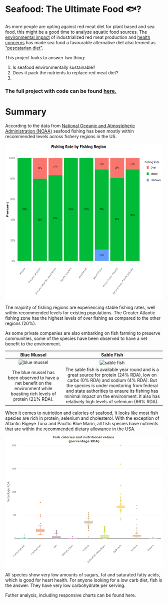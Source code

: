 # Seafood: The Ultimate Food 🐟?

As more people are opting against red meat diet for plant based and sea
food, this might be a good time to analyze aquatic food sources. The
[environmental
impact](https://www.greenpeace.org.uk/news/why-meat-is-bad-for-the-environment/#:~:text=It%20causes%20climate%20change,the%20atmosphere%2C%20accelerating%20global%20warming)
of industrialized red meat production and [health
concerns](https://www.nytimes.com/2019/09/30/health/red-meat-heart-cancer.html)
has made sea food a favourable alternative diet also termed as
[“pescatarian
diet”](https://www.medicalnewstoday.com/articles/323907#:~:text=What%20is%20a%20pescatarian%20diet%3F&text=In%20the%20pescatarian%20diet%2C%20a,and%20fish%20products%20may%20enhance).

This project looks to answer two thing:

1.  Is seafood environmentally sustainable?
2.  Does it pack the nutrients to replace red meat diet?
3.  
###  The full project with **code** can be found [here.](https://github.com/rickyboshe/Fisheries/blob/main/Fisheries/Fisheries.md)

#  Summary
According to the data from
[National Oceanic and Atmostpheric Administration
(NOAA)](https://www.fishwatch.gov/resources) seafood fishing has been mostly within recommended levels across fishery regions in the US.

<p align="center">
  
<img src="Fisheries/Fisheries_files/figure-gfm/env-1.png" style="display: block; margin: auto;" height="500" />

</p>

The majority of fishing regions are experiencing stable fishing rates,
well within recommended levels for existing populations. The Greater
Atlantic fishing zone has the highest levels of over fishing as compared
to the other regions (20%).

As some private companies are also embarking on fish farming to preserve communities, some of the species have been observed to have a net benefit to the environment. 


|                                                         Blue Mussel                                                         |                                                                                                                                                          Sable Fish                                                                                                                                                          |
| :-------------------------------------------------------------------------------------------------------------------------: | :--------------------------------------------------------------------------------------------------------------------------------------------------------------------------------------------------------------------------------------------------------------------------------------------------------------------------: |
|    <img src="https://www.fishwatch.gov/sites/default/files/blue_mussel.png" alt="blue mussel" width="600" height="150"/>    |                                                                                              <img align="center" src="https://www.fishwatch.gov/sites/default/files/sablefish.png" alt="sable fish" width="400" height="100"/>                                                                                               |
| The blue mussel has been observed to have a net benefit on the environment while boasting rich levels of protein (21% RDA). | The sable fish is available year round and is a great source for protein (24% RDA), low on carbs (0% RDA) and sodium (4% RDA). But the species is under monitoring from federal and state authorities to ensure its fishing has minimal impact on the environment. It also has relatively high levels of selenium (66% RDA). |

When it comes to nutriotion and calories of seafood, It looks like most fish species are rich in protein, selenium and
cholesterol. With the exception of Atlantic Bigeye Tuna and Pacific Blue
Marin, all fish species have nutrients that are within the recommended
dietary allowance in the USA.

<p align="center">
<img src="Fisheries/Fisheries_files/figure-gfm/fig4-1.png" style="display: block; margin: auto;" />
</p>

All species show very low amounts of sugars, fat and saturated fatty
acids, which is good for heart health. For anyone looking for a low carb
diet, fish is the answer. They have very low carbohydrate per serving.

Futher analysis, including responsive charts can be found here.
